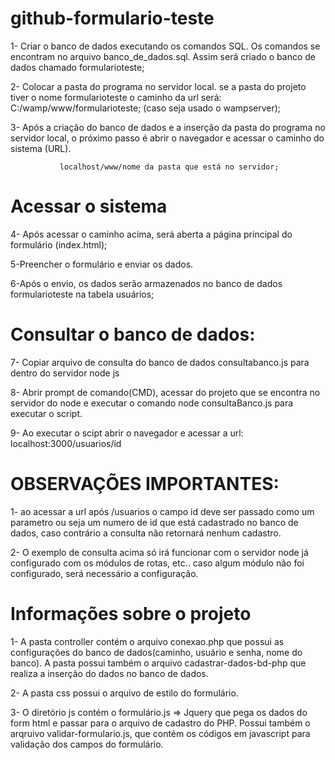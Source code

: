 # github-formulario-teste
   1- Criar o banco de dados executando os comandos SQL. Os comandos se encontram no arquivo banco_de_dados.sql. Assim será criado o banco de dados chamado formularioteste;
 
   2- Colocar a pasta do programa no servidor local. se a pasta do projeto tiver o nome formularioteste o caminho da url será: C:/wamp/www/formularioteste; (caso seja usado o wampserver);
 
   3- Após a criação do banco de dados e a inserção da pasta do programa no servidor local, o próximo passo é abrir o navegador e acessar o caminho do sistema (URL).
 
               localhost/www/nome da pasta que está no servidor;
 
# Acessar o sistema
   4- Após acessar o caminho acima, será aberta a página principal do formulário (index.html);

   5-Preencher o formulário e enviar os dados.

   6-Após o envio, os dados serão armazenados no banco de dados formularioteste na tabela usuários;
 
# Consultar o banco de dados:
   7- Copiar arquivo de consulta do banco de dados consultabanco.js para dentro do servidor node js

   8- Abrir prompt de comando(CMD), acessar do projeto que se encontra no servidor do node e executar o comando node consultaBanco.js para executar o script.
 
   9- Ao executar o scipt abrir o navegador e acessar a url: localhost:3000/usuarios/id 
   
 # OBSERVAÇÕES IMPORTANTES: 
   1- ao acessar a url após /usuarios o campo id deve ser passado como um parametro ou seja um numero de id que está cadastrado no banco de dados, caso contrário a consulta não retornará nenhum cadastro.
   
   2- O exemplo de consulta acima só irá funcionar com o servidor node já configurado com os módulos de rotas, etc..
   caso algum módulo não foi configurado, será necessário a configuração.
  
# Informações sobre o projeto
 1- A pasta controller contém o arquivo conexao.php que possui as configurações do banco de dados(caminho, usuário e senha, nome do banco). A pasta possui também o arquivo cadastrar-dados-bd-php que realiza a inserção do dados no banco de dados.
 
 2- A pasta css possui o arquivo de estilo do formulário.
 
 3- O diretório js contém o formulário.js => Jquery que pega os dados do form html e passar para o arquivo de cadastro do PHP.
   Possui também o arqruivo validar-formulario.js, que contém os códigos em javascript para validação dos campos do formulário.
 
 
